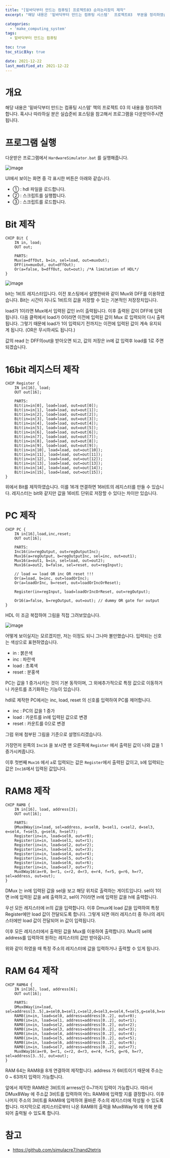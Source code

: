 ```yaml
---
title: "[밑바닥부터 만드는 컴퓨팅] 프로젝트03 순차논리장치 제작"
excerpt: "해당 내용은 '밑바닥부터 만드는 컴퓨팅 시스템'  프로젝트03  부분을 정리하였습니다. "

categories:
  - 'make_computing_system'
tags:
  - 밑바닥부터 만드는 컴퓨팅

toc: true
toc_stic표ky: true

date: 2021-12-22
last_modified_at: 2021-12-22
---
```


# 개요 

해당 내용은 '밑바닥부터 만드는 컴퓨팅 시스템' 책의 프로젝트 03 의 내용을 정리하려 합니다. 
혹시나 따라하실 분은 실습준비 포스팅을 참고해서 프로그램을 다운받아주시면 됩니다. 

# 프로그램 실행 

다운받은 프로그램에서 `HardwareSimulator.bat` 를 실행해줍니다. 

![image](https://user-images.githubusercontent.com/35713051/142761388-9d8c0dc9-0cfb-4c4e-bdde-8b2fc20c87d3.png)

UI에서 보이는 화면 중 각 표시한 버튼은 아래와 같습니다. 

* ① : hdl 파일을 로드합니다. 
* ② : 스크립트를 실행합니다. 
* ③ : 스크립트를 로드합니다. 

# Bit 제작 

```
CHIP Bit {
    IN in, load;
    OUT out;

    PARTS:
    Mux(a=dffOut, b=in, sel=load, out=muxOut);
    DFF(in=muxOut, out=dffOut);
    Or(a=false, b=dffOut, out=out); /*A limitation of HDL*/
}
```

![image](https://user-images.githubusercontent.com/35713051/147379460-0b8d4f87-6c4e-425c-bd83-840217fe5a91.png)

bit는 1비트 레지스터입니다. 
이전 포스팅에서 설명한바와 같이 Mux와 DFF를 이용하였습니다. 
Bit는 시간이 지나도 1비트의 값을 저장할 수 있는 기본적인 저장장치입니다. 

load가 1이라면 Mux에서 입력된 값인 in이 출력됩니다. 
이후 출력된 값이 DFF에 입력됩니다. 
다음 클럭에서 load가 0이라면 이전에 입력된 값이 Mux 로 입력되어 다시 출력됩니다. 
그렇기 때문에 load가 1이 입력되기 전까지는 이전에 입력된 값이 계속 유지되게 됩니다. 
(OR은 무시하셔도 됩니다.)

값의 read 는 DFF의out을 받아오면 되고, 값의 저장은 in에 값 입력후 load를 1로 주면 되겠습니다. 

# 16bit 레지스터 제작 

```
CHIP Register {
    IN in[16], load;
    OUT out[16];

    PARTS:
    Bit(in=in[0], load=load, out=out[0]);
    Bit(in=in[1], load=load, out=out[1]);
    Bit(in=in[2], load=load, out=out[2]);
    Bit(in=in[3], load=load, out=out[3]);
    Bit(in=in[4], load=load, out=out[4]);
    Bit(in=in[5], load=load, out=out[5]);
    Bit(in=in[6], load=load, out=out[6]);
    Bit(in=in[7], load=load, out=out[7]);
    Bit(in=in[8], load=load, out=out[8]);
    Bit(in=in[9], load=load, out=out[9]);
    Bit(in=in[10], load=load, out=out[10]);
    Bit(in=in[11], load=load, out=out[11]);
    Bit(in=in[12], load=load, out=out[12]);
    Bit(in=in[13], load=load, out=out[13]);
    Bit(in=in[14], load=load, out=out[14]);
    Bit(in=in[15], load=load, out=out[15]);
}
```

위에서 Bit를 제작하였습니다. 
이를 16개 연결하면 16비트의 레지스터를 만들 수 있습니다. 
레지스터는 bit와 같지만 값을 16비트 단위로 저장할 수 있다는 차이만 있습니다. 

# PC 제작 

```
CHIP PC {
    IN in[16],load,inc,reset;
    OUT out[16];

    PARTS:
    Inc16(in=regOutput, out=regOutputInc);    
    Mux16(a=regOutput, b=regOutputInc, sel=inc, out=out1);
    Mux16(a=out1, b=in, sel=load, out=out2);
    Mux16(a=out2, b=false, sel=reset, out=regInput);
    
    // load == load OR inc OR reset !!!
    Or(a=load, b=inc, out=loadOrInc);
    Or(a=loadOrInc, b=reset, out=loadOrIncOrReset);
    
    Register(in=regInput, load=loadOrIncOrReset, out=regOutput);    
    
    Or16(a=false, b=regOutput, out=out); // dummy OR gate for output
}
```

HDL 이 조금 복잡하여 그림을 직접 그려보았습니다. 

![image](https://user-images.githubusercontent.com/35713051/148063685-92eb0bcc-eea5-49fb-908e-20cb3cf57698.png)

어떻게 보이실지는 모르겠지만, 저는 이정도 되니 그나마 볼만했습니다. 
입력되는 신호는 색상으로 표현하였습니다. 

* in :  붉은색 
* inc : 파란색
* load : 초록색
* reset : 분홍색 

PC는 값을 1 증가시키는 것이 기본 동작이며, 그 외에추가적으로  특정 값으로 이동하거나 카운트를 초기화하는 기능이 있습니다. 

hdl로 제작한 PC에서는 inc, load, reset 의 신호를 입력하여 PC를 제어합니다. 

* inc : PC의 값을 1 증가
* load : 카운트를 in에 입력된 값으로 변경
* reset : 카운트를 0으로 변경 

그럼 위에 첨부된 그림을 기준으로 설명드리겠습니다. 

가장먼저 왼쪽의 `Inc16` 을 보시면 맨 오른쪽에 `Register` 에서 출력된 값이 나와 값을 1 증가시켜줍니다. 

이후 첫번째 `Mux16` 에서 `a`로 입력되는 값은 `Register`에서 출력된 값이고, `b`에 입력되는 값은 `Inc16`에서 입력된 값입니다. 


# RAM8 제작


```
CHIP RAM8 {
    IN in[16], load, address[3];
    OUT out[16];

    PARTS:
    DMux8Way(in=load, sel=address, a=sel0, b=sel1, c=sel2, d=sel3, e=sel4, f=sel5, g=sel6, h=sel7);
    Register(in=in, load=sel0, out=r0);
    Register(in=in, load=sel1, out=r1);
    Register(in=in, load=sel2, out=r2);
    Register(in=in, load=sel3, out=r3);
    Register(in=in, load=sel4, out=r4);
    Register(in=in, load=sel5, out=r5);
    Register(in=in, load=sel6, out=r6);
    Register(in=in, load=sel7, out=r7);
    Mux8Way16(a=r0, b=r1, c=r2, d=r3, e=r4, f=r5, g=r6, h=r7, sel=address, out=out);
}
```

DMux 는 in에 입력된 값을 sel을 보고 해당 위치로 출력하는 게이트입니다. 
sel이 1이면 in에 입력된 값을 a에 출력하고, sel이 7이라면 in에 입력된 값을 h에 출력합니다. 

우선 모든 레지스터에 in의 값을 입력합니다.
이후 Dmux에 load 값을 입력하여 특정 Register에만 load 값이 전달되도록 합니다. 
그렇게 되면 여러 레지스터 중 하나의 레지스터에만 load 값이 전달되어 in 값이 입력됩니다. 

이후 모든 레지스터에서 출력된 값을 Mux를 이용하여 출력합니다. 
Mux의 sel에 address를 입력하여 원하는 레지스터의 값만 받아옵니다. 

위와 같이 하였을 때 특정 주소의 레지스터에 값을 입력하거나 출력할 수 있게 됩니다. 

# RAM 64 제작

```
CHIP RAM64 {
    IN in[16], load, address[6];
    OUT out[16];

    PARTS:
    DMux8Way(in=load, sel=address[3..5],a=sel0,b=sel1,c=sel2,d=sel3,e=sel4,f=sel5,g=sel6,h=sel7);
    RAM8(in=in, load=sel0, address=address[0..2], out=r0);
    RAM8(in=in, load=sel1, address=address[0..2], out=r1);
    RAM8(in=in, load=sel2, address=address[0..2], out=r2);
    RAM8(in=in, load=sel3, address=address[0..2], out=r3);
    RAM8(in=in, load=sel4, address=address[0..2], out=r4);
    RAM8(in=in, load=sel5, address=address[0..2], out=r5);
    RAM8(in=in, load=sel6, address=address[0..2], out=r6);
    RAM8(in=in, load=sel7, address=address[0..2], out=r7);
    Mux8Way16(a=r0, b=r1, c=r2, d=r3, e=r4, f=r5, g=r6, h=r7, sel=address[3..5], out=out);
}
```

RAM 64는 RAM8을 8개 연결하여 제작합니다. 
address 가 6비트이기 때문에 주소는 0 ~ 63까지 입력이 가능합니다. 

앞에서 제작한 RAM8은 3비트의 arrress인  0~7까지 입력이 가능합니다. 
따라서 DMux8Way 에 주소값 3비트를 입력하여 어느 RAM8에 입력할 지를 결정합니다. 
이후 나머지 주소의 3비트를 RAM8에 입력하여 올바른 주소의 레지스터에 작성될 수 있도록 합니다. 
마지막으로 레지스터로부터 나온 RAM8의 출력을 Mux8Way16 에 의해 분류되어 출력될 수 있도록 합니다. 

# 참고 

* https://github.com/simulacre7/nand2tetris
